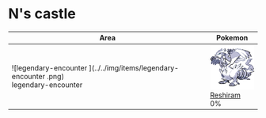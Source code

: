 # N's castle

| Area                                                                                            | Pokemon                                                                      |
| ----------------------------------------------------------------------------------------------- | ---------------------------------------------------------------------------- |
| ![legendary-encounter ](../../img/items/legendary-encounter .png)<br/>legendary-encounter <br/> | ![reshiram](../../img/pokemon/643.png) <br/>[Reshiram](/pokemon/643) <br/>0% |